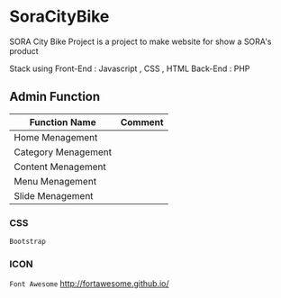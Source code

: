 SoraCityBike
========================
SORA City Bike Project is a project to make website for show a SORA's product

Stack using 
	Front-End : Javascript , CSS , HTML
	Back-End : PHP

Admin Function
-------------------------
|    Function Name          |    Comment     |
| ------------------------- | -------------- |
|   Home Menagement         |                |
|   Category Menagement     |                |
|   Content  Menagement     |                |
|   Menu  Menagement        |                |
|   Slide  Menagement       |                |


### CSS 
`Bootstrap`
  
### ICON
`Font Awesome` http://fortawesome.github.io/

